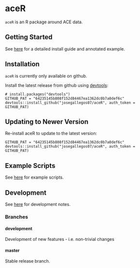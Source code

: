 # aceR

`aceR` is an R package around ACE data. 

## Getting Started

See [here](inst/docs/getting-started.md) for a detailed install guide and annotated example.

## Installation

`aceR` is currently only available on github.

Install the latest release from github using [devtools](https://github.com/hadley/devtools):

```
# install.packages("devtools")
GITHUB_PAT = "64235145b808f152d84467ea1362dc0b7a0def6c"
devtools::install_github("josegallegos07/aceR", auth_token = GITHUB_PAT)
```

## Updating to Newer Version

Re-install aceR to update to the latest version:

```
GITHUB_PAT = "64235145b808f152d84467ea1362dc0b7a0def6c"
devtools::install_github("josegallegos07/aceR", auth_token = GITHUB_PAT)
```

## Example Scripts

See [here](scripts/) for example scripts.

## Development

See [here](inst/docs/dev.md) for development notes.

### Branches

#### development 

Development of new features - i.e. non-trivial changes

#### master

Stable release branch.
